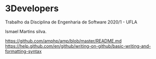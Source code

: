 # 3Developers
Trabalho da Disciplina de Engenharia de Software 2020/1 - UFLA

Ismael Martins silva.


https://github.com/amphp/amp/blob/master/README.md
https://help.github.com/en/github/writing-on-github/basic-writing-and-formatting-syntax
